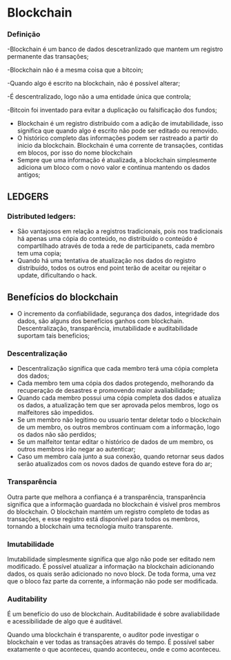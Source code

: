 # Blockchain

### Definição

-Blockchain é um banco de dados descetranlizado que mantem um registro permanente das transações;

-Blockchain não é a mesma coisa que a bitcoin;

-Quando algo é escrito na blockchain, não é possível alterar;

-É descentralizado, logo não a uma entidade única que controla;

-Bitcoin foi inventado para evitar a duplicação ou falsificação dos fundos;

- Blockchain é um registro distribuido com a adição de imutabilidade, isso significa que quando algo é escrito não pode ser editado ou removido.
- O histórico completo das informações podem ser rastreado a partir do inicio da blockchain. Blockchain é uma corrente de transações, contidas em blocos, por isso do nome blockchain
- Sempre que uma informação é atualizada, a blockchain simplesmente adiciona um bloco com o novo valor e continua mantendo os dados antigos;

## LEDGERS

### Distributed ledgers:

- São vantajosos em relação a registros tradicionais, pois nos tradicionais há apenas uma cópia do conteúdo, no distribuído o conteúdo é compartilhado através de toda a rede de participanets, cada membro tem uma copia;
- Quando há uma tentativa de atualização nos dados do registro distribuído, todos os outros end point terão de aceitar ou rejeitar o update, dificultando o hack.

## Benefícios do blockchain

- O incremento da confiabilidade, segurança dos dados, integridade dos dados, são alguns dos benefícios ganhos com blockchain. Descentralização, transparência, imutabilidade e auditabilidade suportam tais beneficios;

### Descentralização

- Descentralização significa que cada membro terá uma cópia completa dos dados;
- Cada membro tem uma cópia dos dados protegendo, melhorando da recuperação de desastres e promovendo maior avaliabilidade;
- Quando cada membro possui uma cópia completa dos dados e atualiza os dados, a atualização tem que ser aprovada pelos membros, logo os malfeitores são impedidos.
- Se um membro não legitimo ou usuario tentar deletar todo o blockchain de um membro, os outros membros continuam com a informação, logo os dados não são perdidos;
- Se um malfeitor tentar editar o histórico de dados de um membro, os outros membros irão negar ao autenticar;
- Caso um membro caía junto a sua conexão, quando retornar seus dados serão atualizados com os novos dados de quando esteve fora do ar;

### Transparência

Outra parte que melhora a confiança é a transparência, transparência significa que a informação guardada no blockchain é visível pros membros do blockchain. O blockchain mantém um registro completo de todas as transações, e esse registro está disponível para todos os membros, tornando a blockchain uma tecnologia muito transparente.

### Imutabilidade

Imutabilidade simplesmente significa que algo não pode ser editado nem modificado. É possível atualizar a informação na blockchain adicionando dados, os quais serão adicionado no novo block. De toda forma, uma vez que o bloco faz parte da corrente, a informação não pode ser modificada.

### Auditability

É um benefício do uso de blockchain. Auditabilidade é sobre avaliabilidade e acessibilidade de algo que é auditável.

Quando uma blockchain é transparente, o auditor pode investigar o blockchain e ver todas as transações através do tempo. É possível saber exatamente o que aconteceu, quando aconteceu, onde e como aconteceu.
